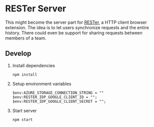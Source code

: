 # RESTer Server

This might become the server part for [RESTer](https://github.com/frigus02/RESTer),
a HTTP client browser extension. The idea is to let users synchronize requests
and the entire history. There could even be support for sharing requests between
members of a team.

## Develop

1.	Install dependencies

	```
	npm install
	```

2.	Setup environment variables

	```posh
	$env:AZURE_STORAGE_CONNECTION_STRING = ""
	$env:RESTER_IDP_GOOGLE_CLIENT_ID = "";
	$env:RESTER_IDP_GOOGLE_CLIENT_SECRET = "";
	```

3.	Start server

	```
	npm start
	```
